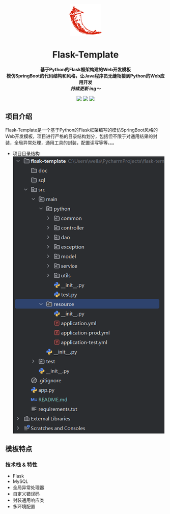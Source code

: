 <p align="center">
    <a href="" target="_blank">
      <img src="./doc/flask.png" width="100" />
    </a>
</p>

<h1 align="center">Flask-Template</h1>
<p align="center"><strong>基于Python的Flask框架构建的Web开发模板<br>模仿SpringBoot的代码结构和风格，让Java程序员无缝衔接到Python的Web应用开发</br><em>持续更新 ing～</em></strong></p>

<div align="center">
    <a href="https://www.weilanx.com/"><img src="https://img.shields.io/badge/个人博客-蔚蓝-orange.svg?style=plasticr"></a>
    <a href="https://github.com/Azure12355/flask-template"><img src="https://img.shields.io/badge/github-项目地址-yellow.svg?style=plasticr"></a>
    <a href="https://github.com/Azure12355/flask-template"><img src="https://img.shields.io/badge/码云-项目地址-blue.svg?style=plasticr"></a>
</div>


## 项目介绍

Flask-Template是一个基于Python的Flask框架编写的模仿SpringBoot风格的Web开发模板，项目进行严格的目录结构划分，包括但不限于对通用结果的封装，全局异常处理，通用工具的封装，配置读写等等。。。

- 项目目录结构
![tree.png](./doc/tree.png)


## 模板特点
### 技术栈 & 特性
- Flask
- MySQL
- 全局异常处理器
- 自定义错误码
- 封装通用响应类
- 多环境配置